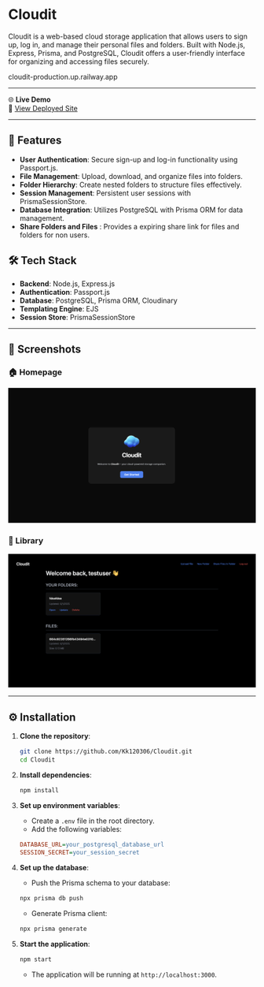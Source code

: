 # Cloudit

Cloudit is a web-based cloud storage application that allows users to sign up, log in, and manage their personal files and folders. Built with Node.js, Express, Prisma, and PostgreSQL, Cloudit offers a user-friendly interface for organizing and accessing files securely.


cloudit-production.up.railway.app

---

🌐 **Live Demo**  
🔗 [View Deployed Site](https://cloudit-production.up.railway.app/)

---

## 🚀 Features

- **User Authentication**: Secure sign-up and log-in functionality using Passport.js.
- **File Management**: Upload, download, and organize files into folders.
- **Folder Hierarchy**: Create nested folders to structure files effectively.
- **Session Management**: Persistent user sessions with PrismaSessionStore.
- **Database Integration**: Utilizes PostgreSQL with Prisma ORM for data management.
- **Share Folders and Files** : Provides a expiring share link for files and folders for non users.

## 🛠️ Tech Stack

- **Backend**: Node.js, Express.js
- **Authentication**: Passport.js
- **Database**: PostgreSQL, Prisma ORM, Cloudinary
- **Templating Engine**: EJS
- **Session Store**: PrismaSessionStore


---

## 📸 Screenshots

### 🏠 Homepage

![Homepage Screenshot](./public/preview/home.png)

### 📄 Library

![PDF Viewer Screenshot](./public/preview/library.png)

---


## ⚙️ Installation

1. **Clone the repository**:
   ```bash
   git clone https://github.com/Kk120306/Cloudit.git
   cd Cloudit
   ```

2. **Install dependencies**:
   ```bash
   npm install
   ```

3. **Set up environment variables**:
   - Create a `.env` file in the root directory.
   - Add the following variables:
   ```ini
   DATABASE_URL=your_postgresql_database_url
   SESSION_SECRET=your_session_secret
   ```

4. **Set up the database**:
   - Push the Prisma schema to your database:
   ```bash
   npx prisma db push
   ```
   - Generate Prisma client:
   ```bash
   npx prisma generate
   ```

5. **Start the application**:
   ```bash
   npm start
   ```
   - The application will be running at `http://localhost:3000`.
